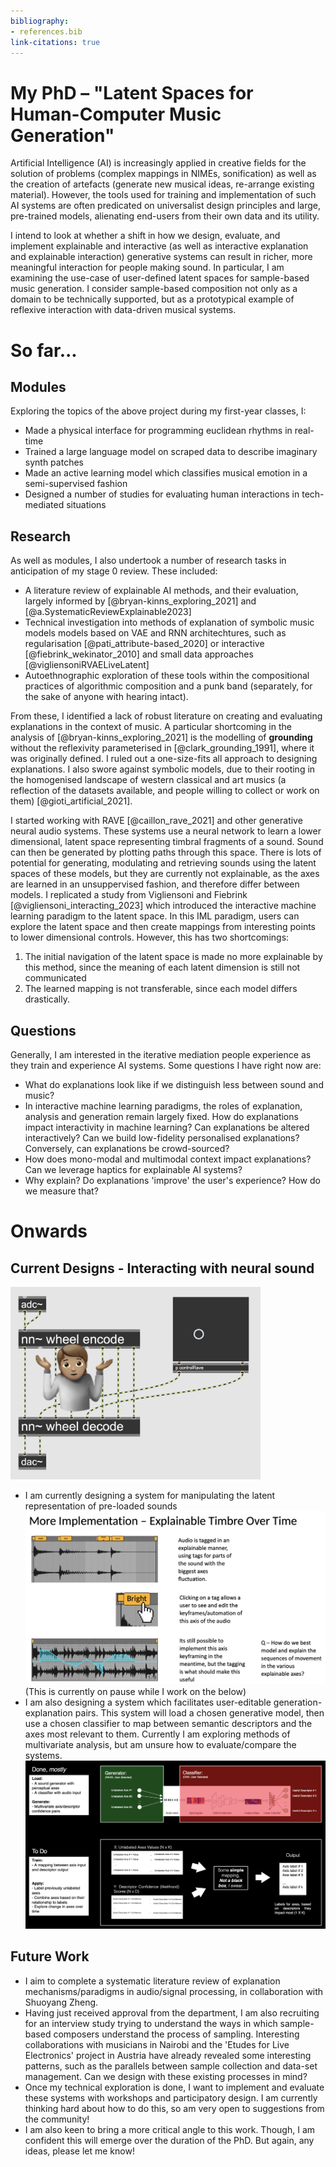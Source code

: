 ```yaml
---
bibliography:
- references.bib
link-citations: true
---
```


# My PhD – "Latent Spaces for Human-Computer Music Generation"

Artificial Intelligence (AI) is increasingly applied in creative fields for the solution of problems (complex mappings in NIMEs, sonification) as well as the creation of artefacts (generate new musical ideas, re-arrange existing material). However, the tools used for training and implementation of such AI systems are often predicated on universalist design principles and large, pre-trained models, alienating end-users from their own data and its utility. 
<!-- For developers, this is primarily due to a poor understanding of the typical workflows of end users. Similarly, users face barriers due to generally low machine learning literacy, as well as a lack of model parameters/explanations exposed to them. This paradigm magnifies global inequalities in the digital sphere. -->

I intend to look at whether a shift in how we design, evaluate, and implement explainable and interactive (as well as interactive explanation and explainable interaction) generative systems can result in richer, more meaningful interaction for people making sound. In particular, I am examining the use-case of user-defined latent spaces for sample-based music generation. I consider sample-based composition not only as a domain to be technically supported, but as a prototypical example of reflexive interaction with data-driven musical systems.

<!-- I will explore a combination of  paradigms. This will be evaluated and iterated upon through the participatory design and evaluation of tools for sample-based music making. -->

# So far...

## Modules

Exploring the topics of the above project during my first-year classes, I:
- Made a physical interface for programming euclidean rhythms in real-time
- Trained a large language model on scraped data to describe imaginary synth patches
- Made an active learning model which classifies musical emotion in a semi-supervised fashion
- Designed a number of studies for evaluating human interactions in tech-mediated situations

## Research

As well as modules, I also undertook a number of research tasks in anticipation of my stage 0 review. These included:
- A literature review of explainable AI methods, and their evaluation, largely informed by [@bryan-kinns_exploring_2021] and [@a.SystematicReviewExplainable2023]
- Technical investigation into methods of explanation of symbolic music models models based on VAE and RNN architechtures, such as regularisation [@pati_attribute-based_2020] or interactive [@fiebrink_wekinator_2010] and small data approaches [@vigliensoniRVAELiveLatent]
- Autoethnographic exploration of these tools within the compositional practices of algorithmic composition and a punk band (separately, for the sake of anyone with hearing intact).

From these, I identified a lack of robust literature on creating and evaluating explanations in the context of music. A particular shortcoming in the analysis of [@bryan-kinns_exploring_2021] is the modelling of **grounding** without the reflexivity parameterised in [@clark_grounding_1991], where it was originally defined. I ruled out a one-size-fits all approach to designing explanations. I also swore against symbolic models, due to their rooting in the homogenised landscape of western classical and art musics (a reflection of the datasets available, and people willing to collect or work on them) [@gioti_artificial_2021].

I started working with RAVE [@caillon_rave_2021] and other generative neural audio systems. These systems use a neural network to learn a lower dimensional, latent space representing timbral fragments of a sound. Sound can then be generated by plotting paths through this space. There is lots of potential for generating, modulating and retrieving sounds using the latent spaces of these models, but they are currently not explainable, as the axes are learned in an unsuppervised fashion, and therefore differ between models. I replicated a study from Vigliensoni and Fiebrink [@vigliensoni_interacting_2023] which introduced the interactive machine learning paradigm to the latent space. In this IML paradigm, users can explore the latent space and then create mappings from interesting points to lower dimensional controls. However, this has two shortcomings: 
1. The initial navigation of the latent space is made no more explainable by this method, since the meaning of each latent dimension is still not communicated
2. The learned mapping is not transferable, since each model differs drastically.

## Questions

Generally, I am interested in the iterative mediation people experience as they train and experience AI systems. Some questions I have right now are:
- What do explanations look like if we distinguish less between sound and music?
- In interactive machine learning paradigms, the roles of explanation, analysis and generation remain largely fixed. How do explanations impact interactivity in machine learning? Can explanations be altered interactively? Can we build low-fidelity personalised explanations? Conversely, can explanations be crowd-sourced?
- How does mono-modal and multimodal context impact explanations? Can we leverage haptics for explainable AI systems?
- Why explain? Do explanations 'improve' the user's experience? How do we measure that?

# Onwards

## Current Designs - Interacting with neural sound

<img src="me-and-rave.png" alt="An emoji of me over the latent axes of a neural network" style="width:400px;"/>


- I am currently designing a system for manipulating the latent representation of pre-loaded sounds ![Neural Sampler](timbre-over-time.png "Neural Sampler") (This is currently on pause while I work on the below)
- I am also designing a system which facilitates user-editable generation-explanation pairs. This system will load a chosen generative model, then use a chosen classifier to map between semantic descriptors and the axes most relevant to them. Currently I am exploring methods of multivariate analysis, but am unsure how to evaluate/compare the systems.
![Label Rave](label-rave.png "Label Rave")

## Future Work

- I aim to complete a systematic literature review of explanation mechanisms/paradigms in audio/signal processing, in collaboration with Shuoyang Zheng.
- Having just received approval from the department, I am also recruiting for an interview study trying to understand the ways in which sample-based composers understand the process of sampling. Interesting collaborations with musicians in Nairobi and the 'Etudes for Live Electronics' project in Austria have already revealed some interesting patterns, such as the parallels between sample collection and data-set management. Can we design with these existing processes in mind?
- Once my technical exploration is done, I want to implement and evaluate these systems with workshops and participatory design. I am currently thinking hard about how to do this, so am very open to suggestions from the community!
- I am also keen to bring a more critical angle to this work. Though, I am confident this will emerge over the duration of the PhD. But again, any ideas, please let me know!
